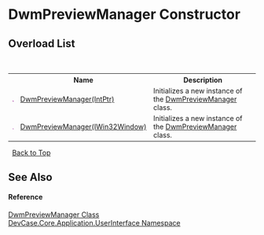 # DwmPreviewManager Constructor 
 


## Overload List
&nbsp;<table><tr><th></th><th>Name</th><th>Description</th></tr><tr><td>![Public method](media/pubmethod.gif "Public method")</td><td><a href="M_DevCase_Core_Application_UserInterface_DwmPreviewManager__ctor">DwmPreviewManager(IntPtr)</a></td><td>
Initializes a new instance of the <a href="T_DevCase_Core_Application_UserInterface_DwmPreviewManager">DwmPreviewManager</a> class.</td></tr><tr><td>![Public method](media/pubmethod.gif "Public method")</td><td><a href="M_DevCase_Core_Application_UserInterface_DwmPreviewManager__ctor_1">DwmPreviewManager(IWin32Window)</a></td><td>
Initializes a new instance of the <a href="T_DevCase_Core_Application_UserInterface_DwmPreviewManager">DwmPreviewManager</a> class.</td></tr></table>&nbsp;
<a href="#dwmpreviewmanager-constructor">Back to Top</a>

## See Also


#### Reference
<a href="T_DevCase_Core_Application_UserInterface_DwmPreviewManager">DwmPreviewManager Class</a><br /><a href="N_DevCase_Core_Application_UserInterface">DevCase.Core.Application.UserInterface Namespace</a><br />